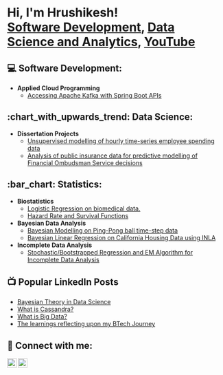 <h1>Hi, I'm Hrushikesh! <br/><a href="https://github.com/HrushikeshVazurkar">Software Development</a>, <a href="https://github.com/HrushikeshVazurkar">Data Science and Analytics</a>, <a href="https://www.youtube.com/@hrushikeshvazurkar">YouTube</a></h1>

<h2>💻 Software Development:</h2>

- <b>Applied Cloud Programming</b>
  - [Accessing Apache Kafka with Spring Boot APIs](https://github.com/HrushikeshVazurkar/ACP-Kafka)
 
<h2>:chart_with_upwards_trend: Data Science:</h2>

- <b>Dissertation Projects</b> 
  - [Unsupervised modelling of hourly time-series employee spending data](https://github.com/HrushikeshVazurkar/Dissertation-1)
  - [Analysis of public insurance data for predictive modelling of Financial Ombudsman Service decisions](https://github.com/HrushikeshVazurkar/Dissertation-2)

<h2>:bar_chart: Statistics:</h2>

- <b>Biostatistics</b>
  - [Logistic Regression on biomedical data.](https://github.com/HrushikeshVazurkar/Biostatistics-1)
  - [Hazard Rate and Survival Functions](https://github.com/HrushikeshVazurkar/Biostatistics-2)
- <b>Bayesian Data Analysis</b>
  - [Bayesian Modelling on Ping-Pong ball time-step data](https://github.com/joshmadakor1/4chan-Image-Analysis-Middleware-C964)
  - [Bayesian Linear Regression on California Housing Data using INLA](https://github.com/HrushikeshVazurkar/BDA-2)
- <b>Incomplete Data Analysis</b>
  - [Stochastic/Bootstrapped Regression and EM Algorithm for Incomplete Data Analysis](https://github.com/HrushikeshVazurkar/ICDA-1)

<h2>📺 Popular LinkedIn Posts</h2>

- [Bayesian Theory in Data Science](https://www.linkedin.com/feed/update/urn:li:activity:7187464658759372800/?updateEntityUrn=urn%3Ali%3Afs_updateV2%3A%28urn%3Ali%3Aactivity%3A7187464658759372800%2CFEED_DETAIL%2CEMPTY%2CDEFAULT%2Cfalse%29)
- [What is Cassandra?](https://www.linkedin.com/feed/update/urn:li:activity:7084539338532732929/?updateEntityUrn=urn%3Ali%3Afs_updateV2%3A%28urn%3Ali%3Aactivity%3A7084539338532732929%2CFEED_DETAIL%2CEMPTY%2CDEFAULT%2Cfalse%29&lipi=urn%3Ali%3Apage%3Ad_flagship3_leia_creator_analytics_top_posts%3BPZRo1M4tSbaH6%2FCHoLGAQA%3D%3D)
- [What is Big Data?](https://www.linkedin.com/feed/update/urn:li:activity:7031706707193925634/?updateEntityUrn=urn%3Ali%3Afs_updateV2%3A%28urn%3Ali%3Aactivity%3A7031706707193925634%2CFEED_DETAIL%2CEMPTY%2CDEFAULT%2Cfalse%29)
- [The learnings reflecting upon my BTech Journey](https://www.linkedin.com/feed/update/urn:li:activity:7014649151359455232/?updateEntityUrn=urn%3Ali%3Afs_updateV2%3A%28urn%3Ali%3Aactivity%3A7014649151359455232%2CFEED_DETAIL%2CEMPTY%2CDEFAULT%2Cfalse%29)
  
<h2>📱 Connect with me:</h2>

[<img align="left" alt="JoshMadakor | YouTube" width="22px" src="https://cdn.jsdelivr.net/npm/simple-icons@v3/icons/youtube.svg" />][youtube]
[<img align="left" alt="JoshMadakor | LinkedIn" width="22px" src="https://cdn.jsdelivr.net/npm/simple-icons@v3/icons/linkedin.svg" />][linkedin]

[youtube]: https://www.youtube.com/@hrushikeshvazurkar
[linkedin]: https://www.linkedin.com/in/hrushikesh-vazurkar/

<!--
**joshmadakor1/joshmadakor1** is a ✨ _special_ ✨ repository because its `README.md` (this file) appears on your GitHub profile.

Here are some ideas to get you started:

- 🔭 I’m currently working on ...
- 🌱 I’m currently learning ...
- 👯 I’m looking to collaborate on ...
- 🤔 I’m looking for help with ...
- 💬 Ask me about ...
- 📫 How to reach me: ...
- 😄 Pronouns: ...
- ⚡ Fun fact: ...
-->
